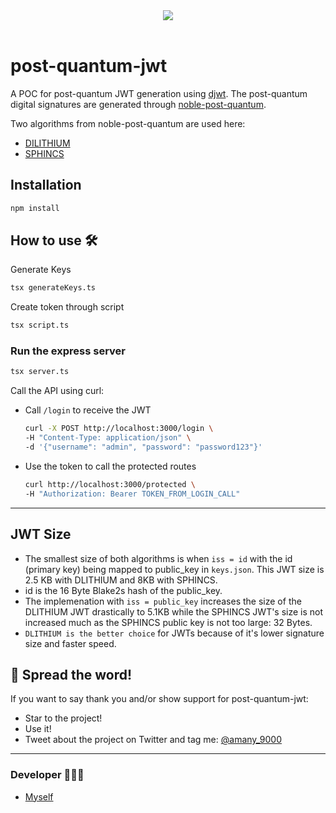 <div align='center'>
  
<a href='https://github.com/amany9000/post-quantum-jwt/releases'>
  
  
</a>
  
<a href='https://github.com/amany9000/post-quantum-jwt/blob/main/LICENSE'>
  
<img src='https://img.shields.io/github/license/amany9000/post-quantum-jwt'>
  
</a>

</div>

<br />

# post-quantum-jwt

A POC for post-quantum JWT generation using [djwt](https://github.com/amany9000/dJWT). The post-quantum digital signatures are generated through [noble-post-quantum](https://github.com/paulmillr/noble-post-quantum).

Two algorithms from noble-post-quantum are used here:

- [DILITHIUM](https://pq-crystals.org/dilithium/index.shtml)
- [SPHINCS](https://sphincs.org/index.html)

## Installation

```sh
npm install
```

## How to use 🛠️

Generate Keys

```sh
tsx generateKeys.ts
```

Create token through script

```sh
tsx script.ts
```

### Run the express server

```sh
tsx server.ts
```

Call the API using curl:

- Call `/login` to receive the JWT

  ```sh
  curl -X POST http://localhost:3000/login \
  -H "Content-Type: application/json" \
  -d '{"username": "admin", "password": "password123"}'
  ```

- Use the token to call the protected routes

  ```sh
  curl http://localhost:3000/protected \
  -H "Authorization: Bearer TOKEN_FROM_LOGIN_CALL"
  ```

---

## JWT Size

- The smallest size of both algorithms is when `iss = id` with the id (primary key) being mapped to public_key in `keys.json`. This JWT size is 2.5 KB with DLITHIUM and 8KB with SPHINCS.
- id is the 16 Byte Blake2s hash of the public_key.
- The implemenation with `iss = public_key` increases the size of the DLITHIUM JWT drastically to 5.1KB while the SPHINCS JWT's size is not increased much as the SPHINCS public key is not too large: 32 Bytes.
- `DLITHIUM is the better choice` for JWTs because of it's lower signature size and faster speed.

## 🌟 Spread the word!

If you want to say thank you and/or show support for post-quantum-jwt:

- Star to the project!
- Use it!
- Tweet about the project on Twitter and tag me: [@amany_9000](https://twitter.com/amany_9000)

---

### Developer 🧑🏻‍💻

- [Myself](https://github.com/amany9000)
